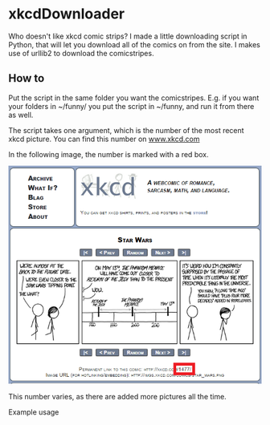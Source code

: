 # xkcdDownloader

Who doesn't like xkcd comic strips? I made a little downloading script in Python, that will let you download all of the comics on from the site. I makes use of urllib2 to download the comicstripes.



## How to

Put the script in the same folder you want the comicstripes. E.g. if you want your folders in ~/funny/ you put the script in ~/funny, and run it from there as well.

The script takes one argument, which is the number of the most recent xkcd picture. You can find this number on www.xkcd.com

In the following image, the number is marked with a red box.

![alt tag](xkcd_downloader_how_to_most_recent_picture.png)

This number varies, as there are added more pictures all the time.

Example usage
